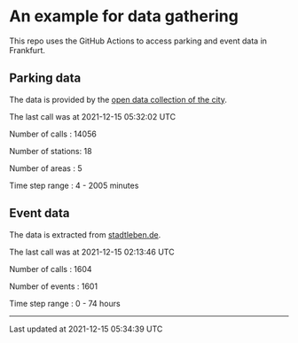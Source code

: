 # An example for data gathering

This repo uses the GitHub Actions to access parking and event data in Frankfurt.

## Parking data
The data is provided by the [open data collection of the city](https://www.offenedaten.frankfurt.de/).

The last call was at 2021-12-15 05:32:02 UTC

Number of calls   : 14056

Number of stations:    18

Number of areas   :     5

Time step range   :     4 -  2005 minutes


## Event data
The data is extracted from [stadtleben.de](https://stadtleben.de/frankfurt/).

The last call was at 2021-12-15 02:13:46 UTC

Number of calls   : 1604

Number of events  : 1601

Time step range   :    0 -   74 hours


----

Last updated at 2021-12-15 05:34:39 UTC
